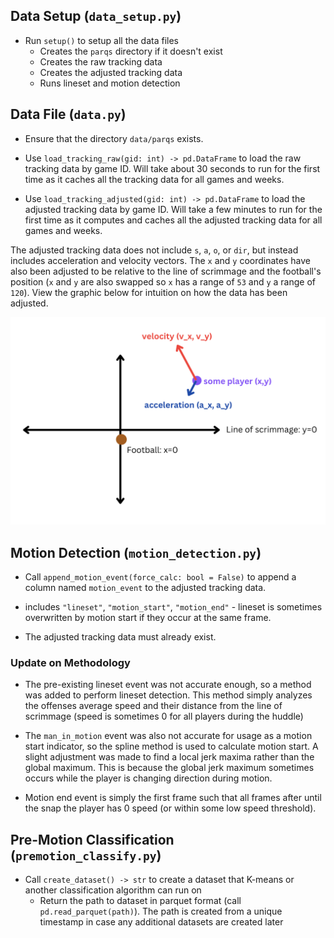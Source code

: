 ## Data Setup (`data_setup.py`)

- Run `setup()` to setup all the data files
  - Creates the `parqs` directory if it doesn't exist
  - Creates the raw tracking data
  - Creates the adjusted tracking data
  - Runs lineset and motion detection

## Data File (`data.py`)

- Ensure that the directory `data/parqs` exists.

- Use `load_tracking_raw(gid: int) -> pd.DataFrame` to load the raw tracking data by game ID. Will take about 30 seconds to run for the first time as it caches all the tracking data for all games and weeks.

- Use `load_tracking_adjusted(gid: int) -> pd.DataFrame` to load the adjusted tracking data by game ID. Will take a few minutes to run for the first time as it computes and caches all the adjusted tracking data for all games and weeks.

The adjusted tracking data does not include `s`, `a`, `o`, or `dir`, but instead includes acceleration and velocity vectors. The `x` and `y` coordinates have also been adjusted to be relative to the line of scrimmage and the football's position (`x` and `y` are also swapped so `x` has a range of `53` and `y` a range of `120`). View the graphic below for intuition on how the data has been adjusted.

![graphic](graphics/graphic.png)

## Motion Detection (`motion_detection.py`)

- Call `append_motion_event(force_calc: bool = False)` to append a column named `motion_event` to the adjusted tracking data.

- includes `"lineset"`, `"motion_start"`, `"motion_end"` - lineset is sometimes overwritten by motion start if they occur at the same frame.

- The adjusted tracking data must already exist.

### Update on Methodology

- The pre-existing lineset event was not accurate enough, so a method was added to perform lineset detection. This method simply analyzes the offenses average speed and their distance from the line of scrimmage (speed is sometimes 0 for all players during the huddle)

- The `man_in_motion` event was also not accurate for usage as a motion start indicator, so the spline method is used to calculate motion start. A slight adjustment was made to find a local jerk maxima rather than the global maximum. This is because the global jerk maximum sometimes occurs while the player is changing direction during motion.

- Motion end event is simply the first frame such that all frames after until the snap the player has 0 speed (or within some low speed threshold).

## Pre-Motion Classification (`premotion_classify.py`)

- Call `create_dataset() -> str` to create a dataset that K-means or another classification algorithm can run on
  - Return the path to dataset in parquet format (call `pd.read_parquet(path)`). The path is created from a unique timestamp in case any additional datasets are created later
